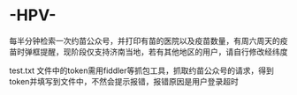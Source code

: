 # -HPV-
每半分钟检索一次约苗公众号，并打印有苗的医院以及疫苗数量，有周六周天的疫苗时弹框提醒，现阶段仅支持济南当地，若有其他地区的用户，请自行修改经纬度

test.txt 文件中的token需用fiddler等抓包工具，抓取约苗公众号的请求，得到token并填写到文件中，不然会提示报错，报错原因是用户登录超时
